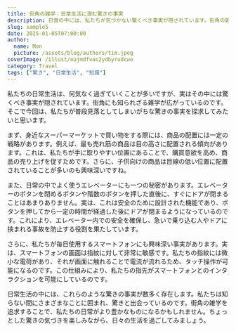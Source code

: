 ```yaml
---
title: 街角の雑学：日常生活に潜む驚きの事実
description: 日常の中には、私たちが気づかない驚くべき事実が隠されています。街角の雑学を通じて、日常生活の中に眠る知られざる事実を探求しましょう。
slug: sample5
date: 2025-01-05T07:00:00
author:
  name: Mon
  picture: /assets/blog/authors/tim.jpeg
coverImage: /illust/oajmdfvac2ydbyrudcwo
category: Travel
tags: ["驚き", "日常生活", "知識"]
---
```


私たちの日常生活は、何気なく過ぎていくことが多いですが、実はその中には驚くべき事実が隠されています。街角にも知られざる雑学が広がっているのです。そこで今回は、私たちが普段見落としてしまいがちな驚きの事実を探求してみたいと思います。

まず、身近なスーパーマーケットで買い物をする際には、商品の配置には一定の戦略があります。例えば、最も売れ筋の商品は目の高さに配置される傾向があります。これは、私たちが手に取りやすい位置にあることで、購買意欲を高め、商品の売り上げを促すためです。さらに、子供向けの商品は目線の低い位置に配置されていることが多いのも興味深いですね。

また、日常の中でよく使うエレベーターにも一つの秘密があります。エレベーターのボタンを閉めるボタンや階数のボタンを押した直後に、すぐにドアが閉まることはあまりありません。実は、これは安全のために設計された機能であり、ボタンを押してから一定の時間が経過した後にドアが閉まるようになっているのです。これにより、エレベーター内での安全を確保し、急いで乗り込む人やドアに挟まれる事故を防止する役割を果たしています。

さらに、私たちが毎日使用するスマートフォンにも興味深い事実があります。実は、スマートフォンの画面は指紋に対して非常に敏感です。私たちの指紋には微小な電荷があり、それが画面に触れることで電流が流れるため、タッチ操作が可能になるのです。この仕組みにより、私たちの指先がスマートフォンとのインタラクションを可能にしているのです。

日常生活の中には、これらのような驚きの事実が数多く存在します。私たちは知らない間にさまざまなことに囲まれ、驚きと出会っているのです。街角の雑学を追求することで、私たちの日常がより豊かなものになるかもしれません。ちょっとした驚きの気づきを楽しみながら、日々の生活を過ごしてみましょう。
